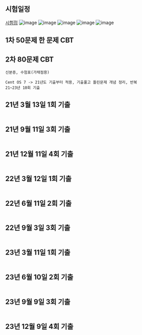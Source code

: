 ## 시험일정
[시험접](https://www.ihd.or.kr/main.do)
![image](https://github.com/chihyeonwon/Linux_master/assets/58906858/285e570e-561b-471d-acb9-f3dd805d0933)
![image](https://github.com/chihyeonwon/Linux_master/assets/58906858/bae277c1-3028-4ba8-ab0a-fb6404495293)
![image](https://github.com/chihyeonwon/Linux_master/assets/58906858/f5811343-7582-4c8f-9e7b-0d733dd60640)
![image](https://github.com/chihyeonwon/Linux_master/assets/58906858/2118dec3-da7f-452c-b7cd-f95280ed113c)
![image](https://github.com/chihyeonwon/Linux_master/assets/58906858/fee0314f-8aad-45f3-8d5d-8b2c9872c36f)

## 1차 50문제 한 문제 CBT
## 2차 80문제 CBT
```
신분증, 수험표(가채점용)

Cent OS 7 -> 21년도 기출부터 적용, 기출풀고 틀린문제 개념 정리, 반복
21~23년 10회 기출
```
## 21년 3월 13일 1회 기출
```

```
## 21년 9월 11일 3회 기출
```

```
## 21년 12월 11일 4회 기출
```

```
## 22년 3월 12일 1회 기출
```

```
## 22년 6월 11일 2회 기출
```

```
## 22년 9월 3일 3회 기출
```

```
## 23년 3월 11일 1회 기출
```

```
## 23년 6월 10일 2회 기출
```

```
## 23년 9월 9일 3회 기출
```

```
## 23년 12월 9일 4회 기출
```

```
